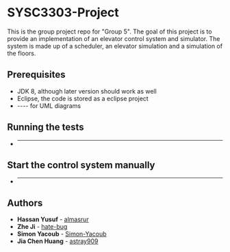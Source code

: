 # SYSC3303-Project

This is the group project repo for "Group 5".
The goal of this project is to provide an implementation of an elevator control system and simulator.
The system is made up of a scheduler, an elevator simulation and a simulation of the floors.

## Prerequisites

* JDK 8, although later version should work as well
* Eclipse, the code is stored as a eclipse project
* ---- for UML diagrams

## Running the tests

* ---

## Start the control system manually

* ---

## Authors

* **Hassan Yusuf** - [almasrur](https://github.com/almasrur)
* **Zhe Ji** - [hate-bug](https://github.com/hate-bug)
* **Simon Yacoub** - [Simon-Yacoub](https://github.com/Simon-Yacoub)
* **Jia Chen Huang** - [astray909](https://github.com/Astray909)
